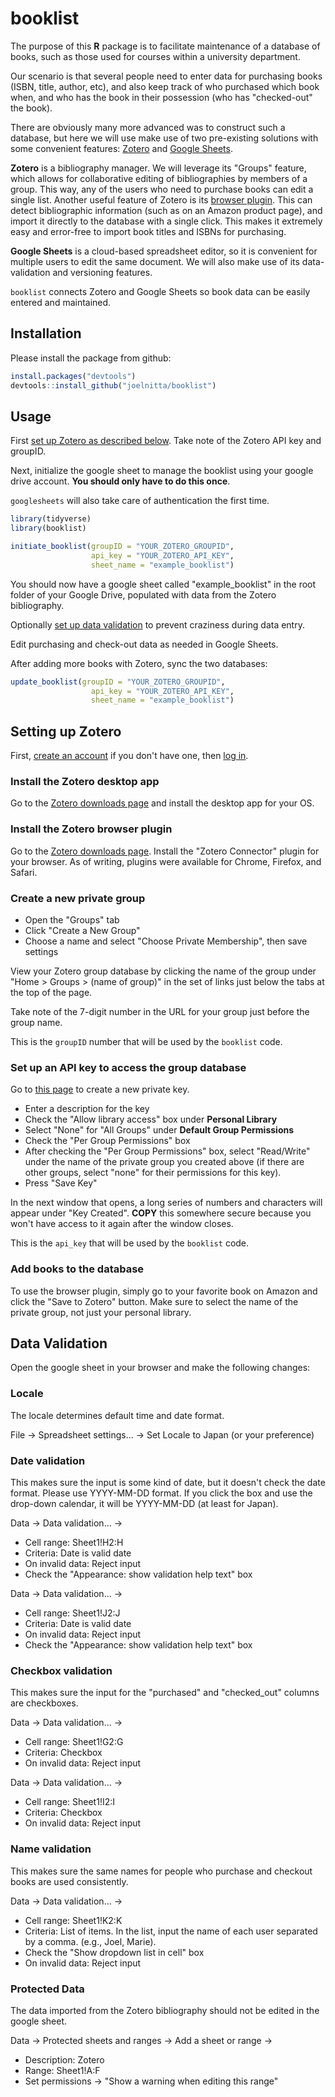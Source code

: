 
booklist
========

The purpose of this **R** package is to facilitate maintenance of a database of books, such as those used for courses within a university department.

Our scenario is that several people need to enter data for purchasing books (ISBN, title, author, etc), and also keep track of who purchased which book when, and who has the book in their possession (who has "checked-out" the book).

There are obviously many more advanced was to construct such a database, but here we will use make use of two pre-existing solutions with some convenient features: [Zotero](https://www.zotero.org/) and [Google Sheets](https://www.google.com/sheets/about/).

**Zotero** is a bibliography manager. We will leverage its "Groups" feature, which allows for collaborative editing of bibliographies by members of a group. This way, any of the users who need to purchase books can edit a single list. Another useful feature of Zotero is its [browser plugin](https://www.zotero.org/download/). This can detect bibliographic information (such as on an Amazon product page), and import it directly to the database with a single click. This makes it extremely easy and error-free to import book titles and ISBNs for purchasing.

**Google Sheets** is a cloud-based spreadsheet editor, so it is convenient for multiple users to edit the same document. We will also make use of its data-validation and versioning features.

`booklist` connects Zotero and Google Sheets so book data can be easily entered and maintained.

Installation
------------

Please install the package from github:

``` r
install.packages("devtools")
devtools::install_github("joelnitta/booklist")
```

Usage
-----

First [set up Zotero as described below](#setting-up-zotero). Take note of the Zotero API key and groupID.

Next, initialize the google sheet to manage the booklist using your google drive account. **You should only have to do this once**.

`googlesheets` will also take care of authentication the first time.

``` r
library(tidyverse)
library(booklist)

initiate_booklist(groupID = "YOUR_ZOTERO_GROUPID",
                  api_key = "YOUR_ZOTERO_API_KEY",
                  sheet_name = "example_booklist")
```

You should now have a google sheet called "example\_booklist" in the root folder of your Google Drive, populated with data from the Zotero bibliography.

Optionally [set up data validation](#data-validation) to prevent craziness during data entry.

Edit purchasing and check-out data as needed in Google Sheets.

After adding more books with Zotero, sync the two databases:

``` r
update_booklist(groupID = "YOUR_ZOTERO_GROUPID",
                  api_key = "YOUR_ZOTERO_API_KEY",
                  sheet_name = "example_booklist")
```

Setting up Zotero
-----------------

First, [create an account](https://www.zotero.org/user/register) if you don't have one, then [log in](https://www.zotero.org/user/login/).

### Install the Zotero desktop app

Go to the [Zotero downloads page](https://www.zotero.org/download/) and install the desktop app for your OS.

### Install the Zotero browser plugin

Go to the [Zotero downloads page](https://www.zotero.org/download/). Install the "Zotero Connector" plugin for your browser. As of writing, plugins were available for Chrome, Firefox, and Safari.

### Create a new private group

-   Open the "Groups" tab
-   Click "Create a New Group"
-   Choose a name and select "Choose Private Membership", then save settings

View your Zotero group database by clicking the name of the group under "Home &gt; Groups &gt; (name of group)" in the set of links just below the tabs at the top of the page.

Take note of the 7-digit number in the URL for your group just before the group name.

This is the `groupID` number that will be used by the `booklist` code.

### Set up an API key to access the group database

Go to [this page](https://www.zotero.org/settings/keys/new) to create a new private key.

-   Enter a description for the key
-   Check the "Allow library access" box under **Personal Library**
-   Select "None" for "All Groups" under **Default Group Permissions**
-   Check the "Per Group Permissions" box
-   After checking the "Per Group Permissions" box, select "Read/Write" under the name of the private group you created above (if there are other groups, select "none" for their permissions for this key).
-   Press "Save Key"

In the next window that opens, a long series of numbers and characters will appear under "Key Created". **COPY** this somewhere secure because you won't have access to it again after the window closes.

This is the `api_key` that will be used by the `booklist` code.

### Add books to the database

To use the browser plugin, simply go to your favorite book on Amazon and click the "Save to Zotero" button. Make sure to select the name of the private group, not just your personal library.

Data Validation
---------------

Open the google sheet in your browser and make the following changes:

### Locale

The locale determines default time and date format.

File -&gt; Spreadsheet settings... -&gt; Set Locale to Japan (or your preference)

### Date validation

This makes sure the input is some kind of date, but it doesn't check the date format. Please use YYYY-MM-DD format. If you click the box and use the drop-down calendar, it will be YYYY-MM-DD (at least for Japan).

Data -&gt; Data validation... -&gt;

-   Cell range: Sheet1!H2:H
-   Criteria: Date is valid date
-   On invalid data: Reject input
-   Check the "Appearance: show validation help text" box

Data -&gt; Data validation... -&gt;

-   Cell range: Sheet1!J2:J
-   Criteria: Date is valid date
-   On invalid data: Reject input
-   Check the "Appearance: show validation help text" box

### Checkbox validation

This makes sure the input for the "purchased" and "checked\_out" columns are checkboxes.

Data -&gt; Data validation... -&gt;

-   Cell range: Sheet1!G2:G
-   Criteria: Checkbox
-   On invalid data: Reject input

Data -&gt; Data validation... -&gt;

-   Cell range: Sheet1!I2:I
-   Criteria: Checkbox
-   On invalid data: Reject input

### Name validation

This makes sure the same names for people who purchase and checkout books are used consistently.

Data -&gt; Data validation... -&gt;

-   Cell range: Sheet1!K2:K
-   Criteria: List of items. In the list, input the name of each user separated by a comma. (e.g., Joel, Marie).
-   Check the "Show dropdown list in cell" box
-   On invalid data: Reject input

### Protected Data

The data imported from the Zotero bibliography should not be edited in the google sheet.

Data -&gt; Protected sheets and ranges -&gt; Add a sheet or range -&gt;

-   Description: Zotero
-   Range: Sheet1!A:F
-   Set permissions -&gt; "Show a warning when editing this range"
